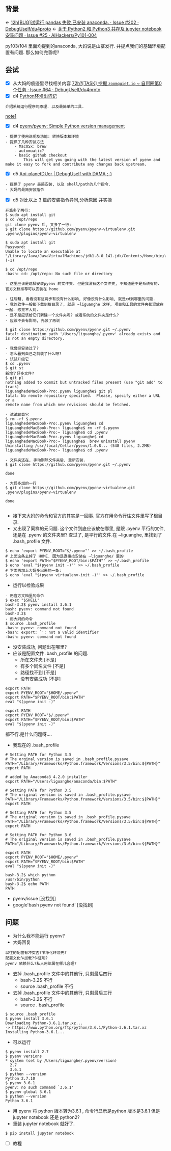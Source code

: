 
## 背景
<- [12h[BUG]试运行 pandas 失败,已安装 anaconda. · Issue #202 · DebugUself/du4proto](https://github.com/DebugUself/du4proto/issues/202)
<- [关于 Python2 和 Python3 共存及 jupyter notebook 安装问题 · Issue #25 · AIHackers/Py101-004](https://github.com/AIHackers/Py101-004/issues/25)

py103/104 里面均提到的anaconda, 大妈说是山寨发行. 并提点我们的基础环境配置有问题. 那么如何完善呢? 

## 尝试
- [x] 从大妈的痕迹里寻找相关内容 [72h?[TASK] 挖掘 `zoomquiet.io` ~ 自怼圈第0个任务 · Issue #64 · DebugUself/du4proto](https://github.com/DebugUself/du4proto/issues/64)
- [x] d4 [Python环境出坑记](http://blog.junyu.io/posts/0707-python-env-config.html)
```
介绍系统运行程序的原理. 以及最简单的工具.
```
[note1](https://github.com/liguanghe/liguanghe.github.io/blob/gh-pages/source/_drafts/github.com_DebugUself_du4proto_issues_204.351g1d25.txt)
- [x] d4 [pyenv/pyenv: Simple Python version management](https://github.com/pyenv/pyenv)
```
- 提供了使用说明及功能: 转换版本和环境
- 提供了几种安装方法
    - MacOSx: brew
    - automuatic? 
    - basic github checkout
        This will get you going with the latest version of pyenv and make it easy to fork and contribute any changes back upstream.

```
- [x] d5 [Aoi-planetDUer | DebugUself with DAMA ;-)](http://du.zoomquiet.io/2017-08/aoi-planet/#wow1)
```
- 提供了 pyenv 最简安装, 以及 shell/path的几个指令.
- 大妈的最简安装指令
```

- [x] d5 对比以上 3 篇的安装指令异同,分析原因 并实操
```
开篇多了两行: 
$ sudo apt install git
$ cd /opt/repo
git clone pyenv 后, 又多了一行:
$ git clone https://github.com/pyenv/pyenv-virtualenv.git .pyenv/plugins/pyenv-virtualenv

$ sudo apt install git
Password:
Unable to locate an executable at "/Library/Java/JavaVirtualMachines/jdk1.8.0_141.jdk/Contents/Home/bin/apt" (-1)

$ cd /opt/repo
-bash: cd: /opt/repo: No such file or directory

- 这里应该是选择安装pyenv 的文件夹. 但是我没有这个文件夹, 不知道是不是系统有的. 
官方文档推荐可以安装在 home

- 往后翻, 看看没有这两步有没有什么影响, 好像没有什么影响, 就是cd到哪里的问题. 
- 我的软件一般都下载到根目录了, 就是 ~liguanghe 这样, 项目和工具的文件夹都混放在一起. 感觉不大对. 
- 是不是应该给它们新建一个文件夹呢? 或者系统的文件夹是什么?
- 应该不会有影响, 先装了再说

$ git clone https://github.com/pyenv/pyenv.git ~/.pyenv
fatal: destination path '/Users/liguanghe/.pyenv' already exists and is not an empty directory.

- 我曾经安装过了?
- 怎么看到自己之前装了什么呀?
- 试试升级它
$ cd .pyenv
$ git st
新增了好多文件? 
$ git pl
nothing added to commit but untracked files present (use "git add" to track)
liguanghedeMacBook-Pro:.pyenv liguanghe$ git pl
fatal: No remote repository specified.  Please, specify either a URL or a
remote name from which new revisions should be fetched.

- 试试卸载它
$ rm -rf $.pyenv
liguanghedeMacBook-Pro:.pyenv liguanghe$ cd
liguanghedeMacBook-Pro:~ liguanghe$ rm -rf $.pyenv
liguanghedeMacBook-Pro:~ liguanghe$ cd .pyenv
liguanghedeMacBook-Pro:.pyenv liguanghe$ cd
liguanghedeMacBook-Pro:~ liguanghe$  brew uninstall pyenv
Uninstalling /usr/local/Cellar/pyenv/1.0.8... (548 files, 2.2MB)
liguanghedeMacBook-Pro:~ liguanghe$ cd .pyenv

- 文件夹还在, 手动删除文件夹后, 重新安装. 
$ git clone https://github.com/pyenv/pyenv.git ~/.pyenv

done

- 大妈多加的一行
$ git clone https://github.com/pyenv/pyenv-virtualenv.git .pyenv/plugins/pyenv-virtualenv

done


```

- 接下来大妈的命令和官方的其实是一回事. 官方在用命令行往文件里写了根目录.
- 又出现了同样的元问题. 这个文件到底应该放在哪里, 是跟 .pyenv 平行的文件, 还是在 .pyenv 的文件夹里? 查过了, 是平行的文件.在 ~liguanghe, 里找到了 .bash_profile 文件. 
```
$ echo 'export PYENV_ROOT="$/.pyenv"' >> ~/.bash_profile
# 上面这条去掉了 HOME. 因为是直接按安装在 ~liguanghe/ 里的
$ echo 'export PATH="$PYENV_ROOT/bin:$PATH"' >> ~/.bash_profile
$ echo 'eval "$(pyenv init -)"' >> ~/.bash_profile
# 下面再加上大妈多出来的一条:
$ echo 'eval "$(pyenv virtualenv-init -)"' >> ~/.bash_profile

```

- 运行以检验成果
```
- 用官方文档里的命令
$ exec "$SHELL"
bash-3.2$ pyenv install 3.6.1
bash: pyenv: command not found
bash-3.2$
- 用大妈的命令
$ source .bash_profile
-bash: pyenv: command not found
-bash: export: `': not a valid identifier
-bash: pyenv: command not found
```
- 没安装成功, 问题出在哪里? 
- 应该是配置文件 .bash_profile 的问题.
    - 所在文件夹 [不是]
    - 有多个同名文件 [不是]
    - 路径找不到 [不是]
    - 没有安装成功 [不是]
```
export PATH
export PYENV_ROOT="$HOME/.pyenv"
export PATH="$PYENV_ROOT/bin:$PATH"
eval "$(pyenv init -)"
```

```
export PATH
export PYENV_ROOT="$/.pyenv"
export PATH="$PYENV_ROOT/bin:$PATH"
eval "$(pyenv init -)"
```

都不行.是什么问题呀....
- 我现在的 .bash_profile
```
# Setting PATH for Python 3.5
# The orginal version is saved in .bash_profile.pysave
PATH="/Library/Frameworks/Python.framework/Versions/3.5/bin:${PATH}"
export PATH

# added by Anaconda3 4.2.0 installer
export PATH="/Users/liguanghe/anaconda/bin:$PATH"

# Setting PATH for Python 3.5
# The original version is saved in .bash_profile.pysave
PATH="/Library/Frameworks/Python.framework/Versions/3.5/bin:${PATH}"
export PATH

# Setting PATH for Python 3.5
# The original version is saved in .bash_profile.pysave
PATH="/Library/Frameworks/Python.framework/Versions/3.5/bin:${PATH}"
export PATH

# Setting PATH for Python 3.6
# The original version is saved in .bash_profile.pysave
PATH="/Library/Frameworks/Python.framework/Versions/3.6/bin:${PATH}"

export PATH
export PYENV_ROOT="$HOME/.pyenv"
export PATH="$PYENV_ROOT/bin:$PATH"
eval "$(pyenv init -)"
```


```
bash-3.2$ which python
/usr/bin/python
bash-3.2$ echo PATH
PATH
```

- pyenv/issue [没找到]
- google'bash pyenv not found' [没找到]


## 问题
- 为什么我不能运行 pyenv?
- 大妈回复
```
以往的配置有冲突否?乍净化环境先?
配置文化乍加载?乍证明?
pyenv 依赖什么?私人用部属在哪儿合理?
```

- 去掉  .bash_profile 文件中的其他行, 只剩最后四行
    - bash-3.2$ 不行
    - source .bash_profile 不行
- 去掉 .bash_profile 文件中的其他行, 只剩最后三行
    + bash-3.2$ 不行
    + source . bash_profile 
```
$ source .bash_profile
$ pyenv install 3.6.1
Downloading Python-3.6.1.tar.xz...
-> https://www.python.org/ftp/python/3.6.1/Python-3.6.1.tar.xz
Installing Python-3.6.1...
```

- 可以运行
```
$ pyenv install 2.7
$ pyenv versions
* system (set by /Users/liguanghe/.pyenv/version)
  2.7
  3.6.1
$ python --version
Python 2.7.10
$ pyenv 3.6.1
pyenv: no such command `3.6.1'
$ pyenv global 3.6.1
$ python --version
Python 3.6.1
```

- 用 pyenv 将 python 版本转为3.6.1 , 命令行显示是python 版本是3.6.1 但是 jupyter notebook 还是 python2? 
- 重装 jupyter notebook 就好了. 
```
$ pip install jupyter notebook
```
- [ ] 教程